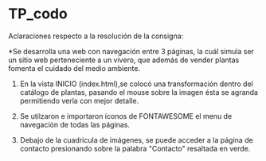# TP_codo
Aclaraciones respecto a la resolución de la consigna:

*Se desarrolla una web con navegación entre 3 páginas, 
la cuál simula ser un sitio web perteneciente a un vivero, 
que además de vender plantas fomenta el cuidado del medio ambiente.

1. En la vista INICIO (index.html),se colocó una transformación
dentro del catálogo de plantas, pasando el mouse sobre la imagen 
ésta se agranda permitiendo verla con mejor detalle.

2. Se utilzaron e importaron íconos de FONTAWESOME el menu de navegación
de todas las páginas.

3. Debajo de la cuadricula de imágenes, se puede acceder a la página de contacto
presionando sobre la palabra  "Contacto" resaltada en verde. 
